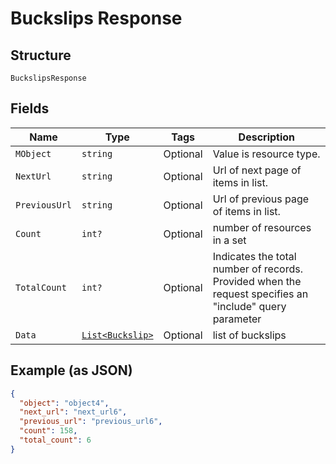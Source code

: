 
# Buckslips Response

## Structure

`BuckslipsResponse`

## Fields

| Name | Type | Tags | Description |
|  --- | --- | --- | --- |
| `MObject` | `string` | Optional | Value is resource type. |
| `NextUrl` | `string` | Optional | Url of next page of items in list. |
| `PreviousUrl` | `string` | Optional | Url of previous page of items in list. |
| `Count` | `int?` | Optional | number of resources in a set |
| `TotalCount` | `int?` | Optional | Indicates the total number of records. Provided when the request specifies an "include" query parameter |
| `Data` | [`List<Buckslip>`](../../doc/models/buckslip.md) | Optional | list of buckslips |

## Example (as JSON)

```json
{
  "object": "object4",
  "next_url": "next_url6",
  "previous_url": "previous_url6",
  "count": 158,
  "total_count": 6
}
```

